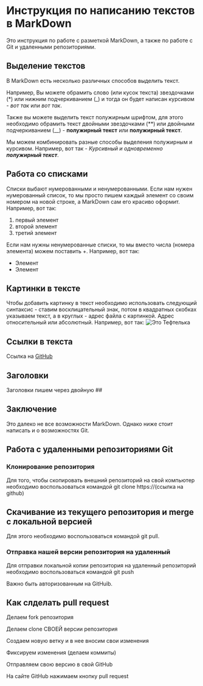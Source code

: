 # Инструкция по написанию текстов в MarkDown

Это инструкция по работе с разметкой MarkDown, а также по работе с Git и удаленными репозиториями.

## Выделение текстов

В MarkDown есть несколько различных способов выделить текст. 

Например, Вы можете обрамить слово (или кусок текста) звездочками (*) или нижним подчеркиванием (_) и тогда он будет написан курсивом - *вот так* или _вот так_.

Также вы можете выделить текст полужирным шрифтом, для этого необходимо обрамить текст двойными звездочками (**) или двойными подчеркиванием (__) - **полужирный текст** или __полужирный текст__.

Мы можем комбинировать разные способы выделения полужирным и курсивом. Например, вот так - _Курсивный и одновременно **полужирный текст**_.

## Работа со списками

Списки выбают нумерованными и ненумерованными. Если нам нужен нумерованный список, то мы просто пишем каждый элемент со своим номером на новой строке, а MarkDown сам его красиво оформит. Например, вот так:
1. первый элемент
2. второй элемент
3. третий элемент

Если нам нужны ненумерованные списки, то мы вместо числа (номера элемента) можем поставить +. Например, вот так:
+ Элемент
+ Элемент

## Картинки в тексте

Чтобы добавить картинку в текст необходимо использовать следующий синтаксис - ставим восклицательный знак, потом в квадратных скобках указываем текст, а в круглых - адрес файла с картинкой. Адрес относительный или абсолютный. Например, вот так:
![Это Тефтелька](Teftelka.jpg)

## Ссылки в текста

Ссылка на [GitHub](https://github.com/)

## Заголовки
Заголовки пишем через двойную ##

## Заключение
Это далеко не все возможности MarkDown. Однако ниже стоит написать и о возможностях Git.

## Работа с удаленными репозиториями Git

### Клонирование репозитория

Для того, чтобы скопировать внешний репозиторий на свой компьютер необходимо воспользоваться командой git clone https://(ссылка на github)

## Скачивание из текущего репозитория и merge с локальной версией


Для этого необходимо воспользоваться командой git pull. 

### Отправка нашей версии репозитория на удаленный

Для отправки локальной копии репозитория на удаленный репозиторий необходимо воспользоваться командой git push

Важно быть авторизованным на GitHuib.

## Как слделать pull request

Делаем fork репозитория

Делаем clone СВОЕЙ версии репозитория

Cоздаем новую ветку и в нее вносим свои изменения

Фиксируем изменения (делаем коммиты)

Отправляем свою версию в свой GitHub

На сайте GitHub нажимаем кнопку pull request 
